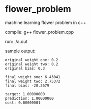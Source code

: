 # flower_problem
machine learning flower problem in c++

compile: 
    g++ flower_problem.cpp

run:
    ./a.out
    
 sample output:

    original weight one: 0.2
    original weight two: 0.2
    original bias: 0.3

    final weight one: 6.43041
    final weight two: 2.75372
    final bias: -20.3679

    target: 1.00000000
    prediction: 1.00000000
    cost: 0.00000001
